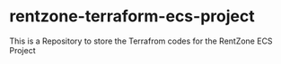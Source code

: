 # rentzone-terraform-ecs-project
This is a Repository to store the Terrafrom codes for the RentZone ECS Project
